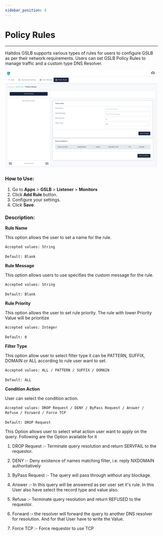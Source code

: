 ```yaml
---
sidebar_position: 4
---
```


# Policy Rules

---

Haltdos GSLB supports various types of rules for users to configure GSLB as per their network requirements. Users can set GSLB Policy Rules to manage traffic and a custom type DNS Resolver.

![rules](/img/gslb/v8/policy_rule.png)

### How to Use:
1. Go to  **Apps** > **GSLB** > **Listener** > **Monitors**
2. Click **Add Rule** button.
3. Configure your settings.
4. Click **Save**.

### Description:

**Rule Name**

This option allows the user to set a name for the rule.

    Accepted values: String

    Default: Blank 

**Rule Message** 

This option allows users to use specifies the custom message for the rule.

    Accepted values: String

    Default: Blank 

**Rule Priority**

This option allows the user to set rule priority. The rule with lower Priority Value will be prioritize

    Accepted values: Integer

    Default: 0 

**Filter Type**

This option allow user to select filter type it can be PATTERN, SUFFIX, DOMAIN or ALL according to rule user want to set.

    Accepted values: ALL / PATTERN / SUFFIX / DOMAIN

    Default: ALL 

**Condition Action** 

User can select the condition action.

    Accepted values: DROP Request / DENY / ByPass Request / Answer / Refuse / Forward / Force TCP

    Default: DROP Request 

This Option allows user to select what action user want to apply on the query. Following are the Option available for it 

 1. DROP Request :- Terminate query resolution and return SERVFAIL to the requestor.

 2. DENY :- Deny existence of names matching filter, i.e. reply NXDOMAIN authoritatively 

 3. ByPass Request :- The query will pass through without any blockage.

 4. Answer :- In this query will be answered as per user set it's rule. In this User also have select the record type and value also.

 5. Refuse :- Terminate query resolution and return REFUSED to the requestor.

 6. Forward :-  the resolver will forward the query to another DNS resolver for resolution. And for that User  have to write the Value.

 7. Force TCP :- Force requestor to use TCP 
    
